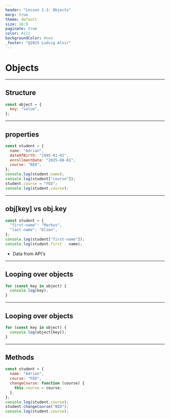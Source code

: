 ```yaml
---
header: "Lesson 2.3: Objects"
marp: true
theme: default
size: 16:9
paginate: true
color: #111
backgroundColor: #eee
_footer: "@2025 Ludvig Alvir"
---
```


# Objects

---

## Structure

```js
const object = {
  key: "value",
};
```

---

## properties

```js
const student = {
  name: "Adrian",
  dateOfBirth: "1995-01-01",
  enrollmentDate: "2025-08-01",
  course: "BED",
};
console.log(student.name);
console.log(student["course"]);
student.course = "FED";
console.log(student.course);
```

---

## obj\[key] vs obj.key

```js
const student = {
  "first-name": "Markus",
  "last-name": "Olsen",
};
console.log(student["first-name"]);
console.log(student.first - name);
```

- Data from API's

---

## Looping over objects

```js
for (const key in object) {
  console.log(key);
}
```

---

## Looping over objects

```js
for (const key in object) {
  console.log(object[key]);
}
```

---

## Methods

```js
const student = {
  name: "Adrian",
  course: "FED",
  changeCourse: function (course) {
    this.course = course;
  },
};
console.log(student.course);
student.changeCourse("BED");
console.log(student.course);
```
